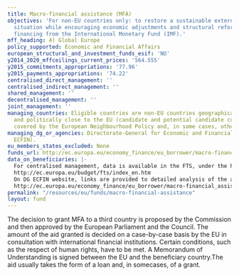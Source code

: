 ```yaml
---
title: Macro-financial assistance (MFA)
objectives: 'For non-EU countries only: to restore a sustainable external financial
  situation while encouraging economic adjustments and structural reforms. It complements
  financing from the International Monetary Fund (IMF).'
mff_heading: 4) Global Europe
policy_supported: Economic and Financial Affairs
european_structural_and_investment_funds_esif: 'NO'
y2014_2020_mffceilings_current_prices: '564.555'
y2015_commitments_appropriations: '77.96'
y2015_payments_appropriations: '74.22'
centralised_direct_management: ''
centralised_indirect_management: ''
shared_management: ''
decentralised_management: ''
joint_management: ''
managing_countries: Eligible countries are non-EU countries geographically, economically
  and politically close to the EU (candidate and potential candidate countries, countries
  covered by the European Neighbourhood Policy and, in some cases, other third countries).
managing_dg_or_agencies: Directorate-General for Economic and Financial Affairs (DG
  ECFIN).
eu_members_states_excluded: None
funds_url: http://ec.europa.eu/economy_finance/eu_borrower/macro-financial_assistance/index_en.htm
data_on_beneficiaries: |-
  For centralised management, data is available in the FTS, under the heading "Action type Macro-financial assistance"
  http://ec.europa.eu/budget/fts/index_en.htm
  On DG ECFIN website, links are provided to detailed analysis of the aid provided per country and to the last reports on the implementation of the aid:
  http://ec.europa.eu/economy_finance/eu_borrower/macro-financial_assistance/index_en.htm
permalink: "/resources/eu/funds/macro-financial-assistance"
layout: fund
---
```

The decision to grant MFA to a third country is proposed by the Commission and then approved by the European Parliament and the Council. The amount of the aid granted is decided on a case-by-case basis by the EU in consultation with international financial institutions. Certain conditions, such as the respect of human rights, have to be met. A Memorandum of Understanding is signed between the EU and the beneficiary country.The aid usually takes the form of a loan and, in somecases, of a grant.